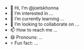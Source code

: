 - 👋 Hi, I’m @joelskhonna
- 👀 I’m interested in ...
- 🌱 I’m currently learning ...
- 💞️ I’m looking to collaborate on ...
- 📫 How to reach me ...
- 😄 Pronouns: ...
- ⚡ Fun fact: ...

<!---
joelskhonna/joelskhonna is a ✨ special ✨ repository because its `README.md` (this file) appears on your GitHub profile.
You can click the Preview link to take a look at your changes.
--->
